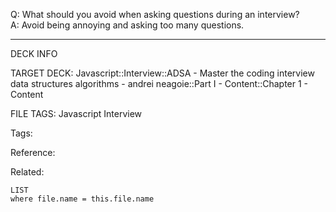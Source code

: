 Q: What should you avoid when asking questions during an interview?  
A: Avoid being annoying and asking too many questions.
<!--ID: 1690032124145-->

---

DECK INFO

TARGET DECK: Javascript::Interview::ADSA - Master the coding interview data structures algorithms - andrei neagoie::Part I - Content::Chapter 1 - Content

FILE TAGS: Javascript Interview

Tags:

Reference:

Related:

```dataview
LIST
where file.name = this.file.name
```
